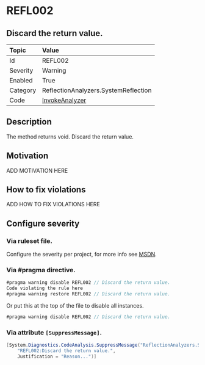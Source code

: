 # REFL002
## Discard the return value.

| Topic    | Value
| :--      | :--
| Id       | REFL002
| Severity | Warning
| Enabled  | True
| Category | ReflectionAnalyzers.SystemReflection
| Code     | [InvokeAnalyzer]([InvokeAnalyzer](https://github.com/DotNetAnalyzers/ReflectionAnalyzers/blob/master/ReflectionAnalyzers/NodeAnalzers/InvokeAnalyzer.cs))

## Description

The method returns void. Discard the return value.

## Motivation

ADD MOTIVATION HERE

## How to fix violations

ADD HOW TO FIX VIOLATIONS HERE

<!-- start generated config severity -->
## Configure severity

### Via ruleset file.

Configure the severity per project, for more info see [MSDN](https://msdn.microsoft.com/en-us/library/dd264949.aspx).

### Via #pragma directive.
```C#
#pragma warning disable REFL002 // Discard the return value.
Code violating the rule here
#pragma warning restore REFL002 // Discard the return value.
```

Or put this at the top of the file to disable all instances.
```C#
#pragma warning disable REFL002 // Discard the return value.
```

### Via attribute `[SuppressMessage]`.

```C#
[System.Diagnostics.CodeAnalysis.SuppressMessage("ReflectionAnalyzers.SystemReflection", 
    "REFL002:Discard the return value.", 
    Justification = "Reason...")]
```
<!-- end generated config severity -->